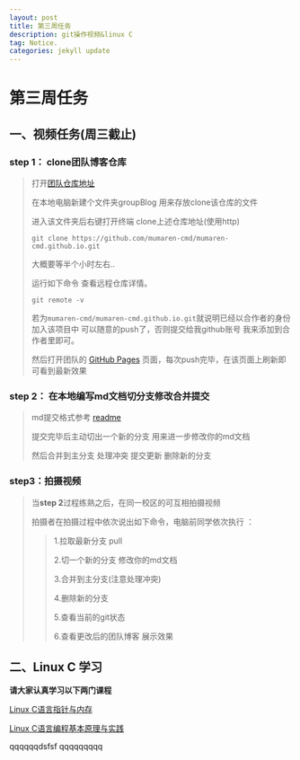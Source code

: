 ```yaml
---
layout: post
title: 第三周任务
description: git操作视频&linux C
tag: Notice.
categories: jekyll update
---
```


# 第三周任务

## 一、视频任务(周三截止)

### step 1： clone团队博客仓库

> 打开[团队仓库地址](https://github.com/mumaren-cmd/mumaren-cmd.github.io)
>
> 在本地电脑新建个文件夹groupBlog 用来存放clone该仓库的文件
>
> 进入该文件夹后右键打开终端 clone上述仓库地址(使用http)
>
> ```shell
> git clone https://github.com/mumaren-cmd/mumaren-cmd.github.io.git
> ```
>
> 大概要等半个小时左右..
>
> 运行如下命令 查看远程仓库详情。
>
> ```shell
> git remote -v
> ```
>
> 若为`mumaren-cmd/mumaren-cmd.github.io.git`就说明已经以合作者的身份加入该项目中 可以随意的push了，否则提交给我github账号 我来添加到合作者里即可。
>
> 然后打开团队的    [GitHub Pages]( https://mumaren-cmd.github.io/)   页面，每次push完毕，在该页面上刷新即可看到最新效果

### step 2： 在本地编写md文档切分支修改合并提交

> md提交格式参考 [readme](https://mumaren-cmd.github.io/2020/12/readme/)
>
> 提交完毕后主动切出一个新的分支 用来进一步修改你的md文档
>
> 然后合并到主分支 处理冲突 提交更新 删除新的分支
### step3：拍摄视频

> 当**step 2**过程练熟之后，在同一校区的可互相拍摄视频 
>
> 拍摄者在拍摄过程中依次说出如下命令，电脑前同学依次执行 ：
>
> > 1.拉取最新分支 pull 
> >
> > 2.切一个新的分支 修改你的md文档
> >
> > 3.合并到主分支(注意处理冲突)
> >
> > 4.删除新的分支
> >
> > 5.查看当前的git状态
> >
> > 6.查看更改后的团队博客 展示效果

## 二、Linux C 学习

**请大家认真学习以下两门课程**

[Linux C语言指针与内存](https://www.imooc.com/learn/394)

[Linux C语言编程基本原理与实践](https://www.imooc.com/learn/248)

qqqqqqdsfsf
qqqqqqqqq

